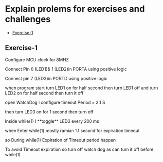 # Explain prolems for exercises and challenges
- [Exercise-1](#Exercise-1)


## Exercise-1
<p>Configure MCU clock for 8MHZ</p>
<p>Connect Pin 0 (LED1)& 1 (LED2)in PORTA using positive logic </p> 
<p>Connect pin 7 (LED3)in PORTD using positive logic</p>
<p>when program start turn LED1 on for half second then turn LED1 off and turn LED2 on for half second then turn it off</p>
<p>open WatchDog I configure timeout Period = 2.1 S </p>
<p>then turn LED3 on for 1 second then turn off </p>
<p>Inside while(1) I **toggle** LED3 every 200 ms </p>
<p>when Enter while(1) mostly ramian 1.1 second for expiration timeout </p>
<p>so  During while(1) Expiration of Timeout period happen</p>
<p>To avoid Timeout expiration so turn off watch dog  as can turn it off before while(1) </p>
